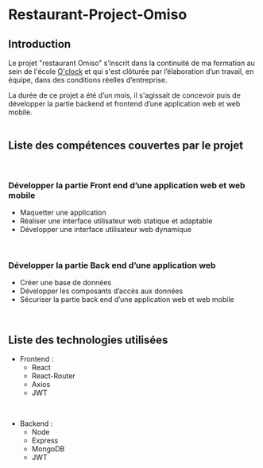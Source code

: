 # Restaurant-Project-Omiso

## Introduction

Le projet "restaurant Omiso" s’inscrit dans la continuité de ma formation au sein de l'école [O'clock](https://oclock.io/) et qui s'est clôturée par l’élaboration d’un travail, en équipe, dans des conditions réelles d’entreprise. 

La durée de ce projet a été d’un mois, il s'agissait de concevoir puis de développer la partie backend et frontend d’une application web et web mobile. 
<br/>
<br/>

##  Liste des compétences couvertes par le projet 
<br/>

### Développer la partie Front end d’une application web et web mobile 
- Maquetter une application 
- Réaliser une interface utilisateur web statique et adaptable 
- Développer une interface utilisateur web dynamique

<br/>

### Développer la partie Back end d’une application web 
- Créer une base de données 
- Développer les composants d’accès aux données 
- Sécuriser la partie back end d’une application web et web mobile

<br/>

##  Liste des technologies utilisées

- Frontend : 
    - React 
    - React-Router
    - Axios
    - JWT

<br/>

- Backend : 
    - Node
    - Express
    - MongoDB
    - JWT